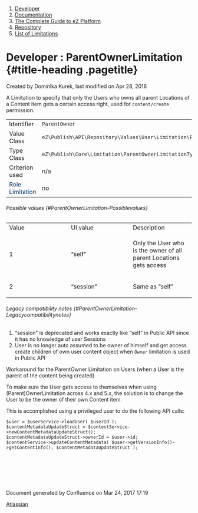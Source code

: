 1.  <span>[Developer](index.html)</span>
2.  <span>[Documentation](Documentation_31429504.html)</span>
3.  <span>[The Complete Guide to eZ
    Platform](The-Complete-Guide-to-eZ-Platform_31429526.html)</span>
4.  <span>[Repository](Repository_31432023.html)</span>
5.  <span>[List of
    Limitations](List-of-Limitations_31430459.html)</span>

<span id="title-text"> Developer : ParentOwnerLimitation </span> {#title-heading .pagetitle}
================================================================

Created by <span class="author"> Dominika Kurek</span>, last modified on
Apr 28, 2016

A Limitation to specify that only the Users who owns all parent
Locations of a Content item gets a certain access right, used for
`content/create` permission.

|                                                            |                                                                          |
|------------------------------------------------------------|--------------------------------------------------------------------------|
| Identifier                                                 | `ParentOwner`                                                            |
| Value Class                                                | `eZ\Publish\API\Repository\Values\User\Limitation\ParentOwnerLimitation` |
| Type Class                                                 | `eZ\Publish\Core\Limitation\ParentOwnerLimitationType`                   |
| Criterion used                                             | n/a                                                                      |
| <span style="color: rgb(0,51,102);">Role Limitation</span> | no                                                                       |

###### Possible values {#ParentOwnerLimitation-Possiblevalues}

<table>
<colgroup>
<col width="33%" />
<col width="33%" />
<col width="33%" />
</colgroup>
<tbody>
<tr class="odd">
<td align="left">Value</td>
<td align="left">UI value</td>
<td align="left">Description</td>
</tr>
<tr class="even">
<td align="left">1</td>
<td align="left">“self”</td>
<td align="left"><p>Only the User who is the owner of all parent Locations gets access</p></td>
</tr>
<tr class="odd">
<td align="left">2</td>
<td align="left">“session”</td>
<td align="left"><p>Same as “self”</p></td>
</tr>
</tbody>
</table>

###### Legacy compatibility notes {#ParentOwnerLimitation-Legacycompatibilitynotes}

1.  “session” is deprecated and works exactly like “self” in Public API
    since it has no knowledge of user Sessions
2.  User is no longer auto assumed to be owner of himself and get access
    create children of own user content object when `Owner` limitation
    is used in Public API

Workaround for the ParentOwner Limitation on Users (when a User is the
parent of the content being created)

<span
class="aui-icon aui-icon-small aui-iconfont-info confluence-information-macro-icon"></span>
To make sure the User gets access to themselves when using
(Parent)OwnerLimitation across 4.x and 5.x, the solution is to change
the User to be the owner of their own Content item.

This is accomplished using a privileged user to do the following API
calls:

~~~~ brush:
$user = $userService->loadUser( $userId );
$contentMetadataUpdateStruct = $contentService->newContentMetadataUpdateStruct();
$contentMetadataUpdateStruct->ownerId = $user->id;
$contentService->updateContentMetadata( $user->getVersionInfo()->getContentInfo(), $contentMetadataUpdateStruct );
~~~~

 

 

 

Document generated by Confluence on Mar 24, 2017 17:19

[Atlassian](http://www.atlassian.com/)


